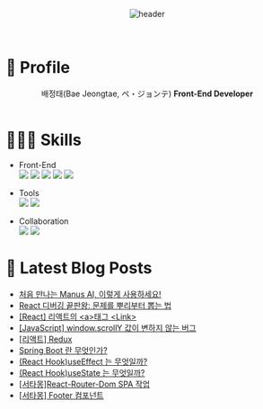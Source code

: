 <div align="center">
  
![header](https://capsule-render.vercel.app/api?type=rounded&height=250&color=0:604586,100:516294&text=dkagh012%27S%20GITHUB&reversal=true&textBg=false&desc=FE%20DEVELOPER&descAlign=50&descAlignY=76&descSize=30&fontColor=ffffff&animation=twinkling)

</div>

<br/>

# 🪻 Profile

<div align="center">
배정태(Bae Jeongtae, ペ・ジョンテ) <b>Front-End Developer</b><br/><br/>
</div>

# 👩🏻‍💻 Skills

- Front-End  
  <img src="https://img.shields.io/badge/html5-black?style=for-the-badge&logo=html5&logoColor=#E34F26">
  <img src="https://img.shields.io/badge/javascript-black?style=for-the-badge&logo=javascript&logoColor=#F7DF1E">
  <img src="https://img.shields.io/badge/typescript-black?style=for-the-badge&logo=typescript&logoColor=#3178C6">
  <img src="https://img.shields.io/badge/React-black?style=for-the-badge&logo=react&logoColor=#61DAFB">
  <img src="https://img.shields.io/badge/recoil-black?style=for-the-badge&logo=recoil&logoColor=#3578E5">

- Tools  
  <img src="https://img.shields.io/badge/figma-black?style=for-the-badge&logo=figma&logoColor=#F24E1E">
  <img src="https://img.shields.io/badge/git-black?style=for-the-badge&logo=git&logoColor=#F05032">

- Collaboration  
  <img src="https://img.shields.io/badge/notion-black?style=for-the-badge&logo=notion&logoColor=#000000">
  <img src="https://img.shields.io/badge/discord-black?style=for-the-badge&logo=discord&logoColor=#5865F2">

# 📕 Latest Blog Posts

<ul><li><a href="https://dkagh054.tistory.com/37" target="_blank">처음 만나는 Manus AI, 이렇게 사용하세요!</a></li><li><a href="https://dkagh054.tistory.com/36" target="_blank">React 디버깅 끝판왕: 문제를 뿌리부터 뽑는 법</a></li><li><a href="https://dkagh054.tistory.com/35" target="_blank">[React] 리액트의 &lt;a&gt;태그 &lt;Link&gt;</a></li><li><a href="https://dkagh054.tistory.com/34" target="_blank">[JavaScript] window.scrollY 값이 변하지 않는 버그</a></li><li><a href="https://dkagh054.tistory.com/33" target="_blank">[리액트] Redux</a></li><li><a href="https://dkagh054.tistory.com/32" target="_blank">Spring Boot 란 무엇인가?</a></li><li><a href="https://dkagh054.tistory.com/31" target="_blank">(React Hook)useEffect 는 무엇일까?</a></li><li><a href="https://dkagh054.tistory.com/30" target="_blank">(React Hook)useState 는 무엇일까?</a></li><li><a href="https://dkagh054.tistory.com/29" target="_blank">[서타몽]React-Router-Dom SPA 작업</a></li><li><a href="https://dkagh054.tistory.com/28" target="_blank">[서타몽] Footer 컴포넌트</a></li></ul>
